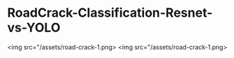 # RoadCrack-Classification-Resnet-vs-YOLO
<img src="/assets/road-crack-1.png>
<img src="/assets/road-crack-1.png>
